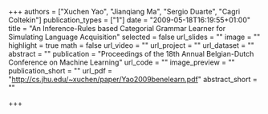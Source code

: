 +++
authors = ["Xuchen Yao", "Jianqiang Ma", "Sergio Duarte", "Cagri Coltekin"]
publication_types = ["1"]
date = "2009-05-18T16:19:55+01:00"
title = "An Inference-Rules based Categorial Grammar Learner for Simulating Language Acquisition"
selected = false
url_slides = ""
image = ""
highlight = true
math = false
url_video = ""
url_project = ""
url_dataset = ""
abstract = ""
publication = "Proceedings of the 18th Annual Belgian-Dutch Conference on Machine Learning"
url_code = ""
image_preview = ""
publication_short = ""
url_pdf = "http://cs.jhu.edu/~xuchen/paper/Yao2009benelearn.pdf"
abstract_short = ""

+++

